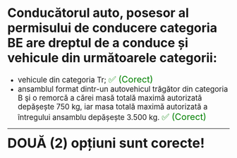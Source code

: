 # Conducătorul auto, posesor al permisului de conducere categoria BE are dreptul de a conduce și vehicule din următoarele categorii:

- <span style="font-size: larger;">vehicule din categoria Tr; <span style="color: green; font-size: larger;">✅ (Corect)</span></span>
- <span style="font-size: larger;">ansamblul format dintr-un autovehicul trăgător din categoria B şi o remorcă a cărei masă totală maximă autorizată depășește 750 kg, iar masa totală maximă autorizată a întregului ansamblu depășește 3.500 kg. <span style="color: green; font-size: larger;">✅ (Corect)</span></span>

---

<span style="font-size: 30px; font-weight: bold;">**DOUĂ (2) opțiuni sunt corecte!**</span>
